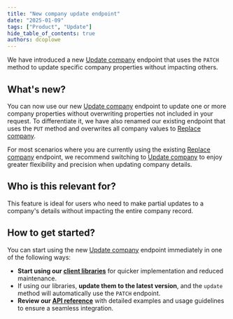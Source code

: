 ```yaml
---
title: "New company update endpoint"
date: "2025-01-09"
tags: ["Product", "Update"]
hide_table_of_contents: true
authors: dcoplowe
---
```


We have introduced a new [Update company](/platform-api#/operations/update-company) endpoint that uses the `PATCH` method to update specific company properties without impacting others.

<!--truncate-->

## What's new?

You can now use our new [Update company](/platform-api#/operations/update-company) endpoint to update one or more company properties without overwriting properties not included in your request. To differentiate it, we have also renamed our existing endpoint that uses the `PUT` method and overwrites all company values to [Replace company](/platform-api#/operations/replace-company).

For most scenarios where you are currently using the existing [Replace company](/platform-api#/operations/replace-company) endpoint, we recommend switching to [Update company](/platform-api#/operations/update-company) to enjoy greater flexibility and precision when updating company details.

## Who is this relevant for?

This feature is ideal for users who need to make partial updates to a company's details without impacting the entire company record.

## How to get started?

You can start using the new [Update company](/platform-api#/operations/update-company) endpoint immediately in one of the following ways:

- **Start using our [client libraries](/get-started/libraries)** for quicker implementation and reduced maintenance.
- If using our libraries, **update them to the latest version**, and the `update` method will automatically use the `PATCH` endpoint.
- **Review our [API reference](/platform-api#/operations/update-company)** with detailed examples and usage guidelines to ensure a seamless integration.
